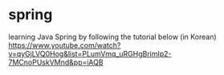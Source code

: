 # spring
learning Java Spring by following the tutorial below (in Korean)
https://www.youtube.com/watch?v=qyGjLVQ0Hog&list=PLumVmq_uRGHgBrimIp2-7MCnoPUskVMnd&pp=iAQB
